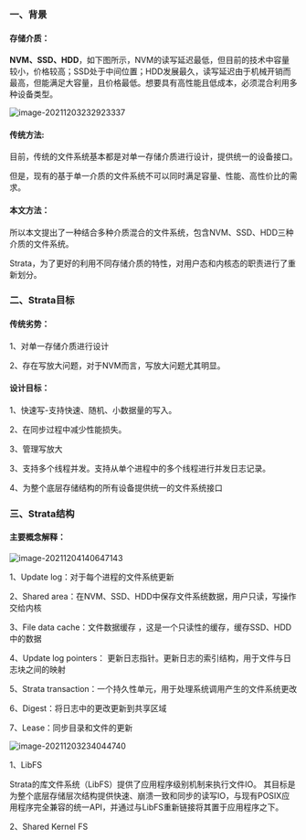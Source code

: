 ### 一、背景

#### 存储介质：

**NVM、SSD、HDD**，如下图所示，NVM的读写延迟最低，但目前的技术中容量较小，价格较高；SSD处于中间位置；HDD发展最久，读写延迟由于机械开销而最高，但能满足大容量，且价格最低。想要具有高性能且低成本，必须混合利用多种设备类型。

![image-20211203232923337](C:\Users\Administrator\AppData\Roaming\Typora\typora-user-images\image-20211203232923337.png)



#### 传统方法:

目前，传统的文件系统基本都是对单一存储介质进行设计，提供统一的设备接口。

但是，现有的基于单一介质的文件系统不可以同时满足容量、性能、高性价比的需求。

#### 本文方法：

所以本文提出了一种结合多种介质混合的文件系统，包含NVM、SSD、HDD三种介质的文件系统。

Strata，为了更好的利用不同存储介质的特性，对用户态和内核态的职责进行了重新划分。

### 二、Strata目标

#### 传统劣势：

1、对单一存储介质进行设计

2、存在写放大问题，对于NVM而言，写放大问题尤其明显。

#### 设计目标：

1、快速写-支持快速、随机、小数据量的写入。

2、在同步过程中减少性能损失。

3、管理写放大

3、支持多个线程并发。支持从单个进程中的多个线程进行并发日志记录。

4、为整个底层存储结构的所有设备提供统一的文件系统接口

### 三、Strata结构

#### 主要概念解释：

![image-20211204140647143](C:\Users\Administrator\AppData\Roaming\Typora\typora-user-images\image-20211204140647143.png)

1、Update log：对于每个进程的文件系统更新

2、Shared area：在NVM、SSD、HDD中保存文件系统数据，用户只读，写操作交给内核

3、File data cache：文件数据缓存 ，这是一个只读性的缓存，缓存SSD、HDD中的数据

4、Update log pointers： 更新日志指针。更新日志的索引结构，用于文件与日志块之间的映射

5、Strata transaction：一个持久性单元，用于处理系统调用产生的文件系统更改

6、Digest：将日志中的更改更新到共享区域

7、Lease：同步目录和文件的更新

![image-20211203234044740](C:\Users\Administrator\AppData\Roaming\Typora\typora-user-images\image-20211203234044740.png)

1、LibFS

Strata的库文件系统（LibFS）提供了应用程序级别机制来执行文件IO。 其目标是为整个底层存储层次结构提供快速、崩溃一致和同步的读写IO，与现有POSIX应用程序完全兼容的统一API，并通过与LibFS重新链接将其置于应用程序之下。

2、Shared Kernel FS

